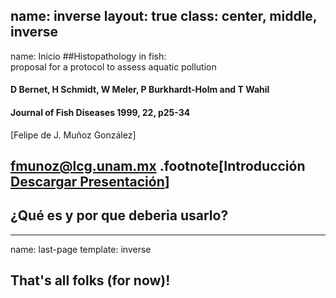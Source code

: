 name: inverse
layout: true
class: center, middle, inverse
---
name: Inicio
##Histopathology in fish: <br> proposal for a protocol to assess aquatic pollution
#### D Bernet, H Schmidt, W Meler, P Burkhardt-Holm and T Wahil
#### Journal of Fish Diseases 1999, 22, p25-34
[Felipe de J. Muñoz González]

[fmunoz@lcg.unam.mx](mailto:fmunoz@lcg.unam.mx)
.footnote[Introducción<br>[Descargar Presentación](https://github.com/gnab/remark)]
---
## ¿Qué es y por que deberia usarlo?
---
name: last-page
template: inverse

## That's all folks (for now)!


